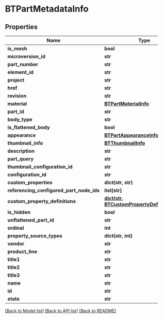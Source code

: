 # BTPartMetadataInfo

## Properties
Name | Type | Description | Notes
------------ | ------------- | ------------- | -------------
**is_mesh** | **bool** |  | [optional] 
**microversion_id** | **str** |  | [optional] 
**part_number** | **str** |  | [optional] 
**element_id** | **str** |  | [optional] 
**project** | **str** |  | [optional] 
**href** | **str** |  | [optional] 
**revision** | **str** |  | [optional] 
**material** | [**BTPartMaterialInfo**](BTPartMaterialInfo.md) |  | [optional] 
**part_id** | **str** |  | [optional] 
**body_type** | **str** |  | [optional] 
**is_flattened_body** | **bool** |  | [optional] 
**appearance** | [**BTPartAppearanceInfo**](BTPartAppearanceInfo.md) |  | [optional] 
**thumbnail_info** | [**BTThumbnailInfo**](BTThumbnailInfo.md) |  | [optional] 
**description** | **str** |  | [optional] 
**part_query** | **str** |  | [optional] 
**thumbnail_configuration_id** | **str** |  | [optional] 
**configuration_id** | **str** |  | [optional] 
**custom_properties** | **dict(str, str)** |  | [optional] 
**referencing_configured_part_node_ids** | **list[str]** |  | [optional] 
**custom_property_definitions** | [**dict(str, BTCustomPropertyDefinitionInfo)**](BTCustomPropertyDefinitionInfo.md) |  | [optional] 
**is_hidden** | **bool** |  | [optional] 
**unflattened_part_id** | **str** |  | [optional] 
**ordinal** | **int** |  | [optional] 
**property_source_types** | **dict(str, int)** |  | [optional] 
**vendor** | **str** |  | [optional] 
**product_line** | **str** |  | [optional] 
**title1** | **str** |  | [optional] 
**title2** | **str** |  | [optional] 
**title3** | **str** |  | [optional] 
**name** | **str** |  | [optional] 
**id** | **str** |  | [optional] 
**state** | **str** |  | [optional] 

[[Back to Model list]](../README.md#documentation-for-models) [[Back to API list]](../README.md#documentation-for-api-endpoints) [[Back to README]](../README.md)


